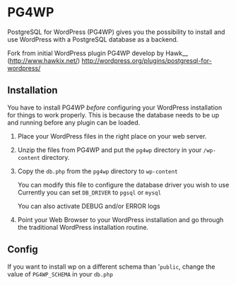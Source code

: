 PG4WP
=====

PostgreSQL for WordPress (PG4WP) gives you the possibility to install and use WordPress with a PostgreSQL database as a backend.

Fork from initial WordPress plugin PG4WP develop by Hawk__ (http://www.hawkix.net/)
http://wordpress.org/plugins/postgresql-for-wordpress/

## Installation

You have to install PG4WP *before* configuring your WordPress installation for things to work properly. 
This is because the database needs to be up and running before any plugin can be loaded.

1.  Place your WordPress files in the right place on your web server.

1.	Unzip the files from PG4WP and put the `pg4wp` directory in your `/wp-content` directory.

1.	Copy the `db.php` from the `pg4wp` directory to `wp-content`
	
	You can modify this file to configure the database driver you wish to use
	Currently you can set `DB_DRIVER` to `pgsql` or `mysql`
	
	You can also activate DEBUG and/or ERROR logs

1.	Point your Web Browser to your WordPress installation and go through the traditional WordPress installation routine.

## Config
If you want to install wp on a different schema than '`public`, change the value of `PG4WP_SCHEMA` in your `db.php`